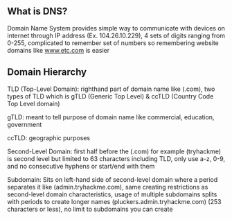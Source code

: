 ## What is DNS?

Domain Name System provides simple way to communicate with devices on internet through IP address (Ex. 104.26.10.229), 4 sets of digits ranging from 0-255, complicated to remember set of numbers so remembering website domains like www.etc.com is easier

## Domain Hierarchy

TLD (Top-Level Domain): righthand part of domain name like (.com), two types of TLD which is gTLD (Generic Top Level) & ccTLD (Country Code Top Level domain)

gTLD: meant to tell purpose of domain name like commercial, education, government

ccTLD: geographic purposes

Second-Level Domain: first half before the (.com) for example (tryhackme) is second level but limited to 63 characters including TLD, only use a-z, 0-9, and no consecutive hyphens or start/end with them

Subdomain: Sits on left-hand side of second-level domain where a period separates it like (admin.tryhackme.com), same creating restrictions as second-level domain characteristics, usage of multiple subdomains splits with periods to create longer names (pluckers.admin.tryhackme.com) (253 characters or less), no limit to subdomains you can create 
